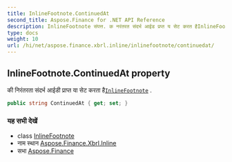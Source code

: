 ```yaml
---
title: InlineFootnote.ContinuedAt
second_title: Aspose.Finance for .NET API Reference
description: InlineFootnote संपत्त. क नरंतरत संदर्भ आईड प्रप्त य सेट करत हैInlineFootnote .
type: docs
weight: 10
url: /hi/net/aspose.finance.xbrl.inline/inlinefootnote/continuedat/
---
```

## InlineFootnote.ContinuedAt property

की निरंतरता संदर्भ आईडी प्राप्त या सेट करता है[`InlineFootnote`](../) .

```csharp
public string ContinuedAt { get; set; }
```

### यह सभी देखें

* class [InlineFootnote](../)
* नाम स्थान [Aspose.Finance.Xbrl.Inline](../../inlinefootnote/)
* सभा [Aspose.Finance](../../../)


